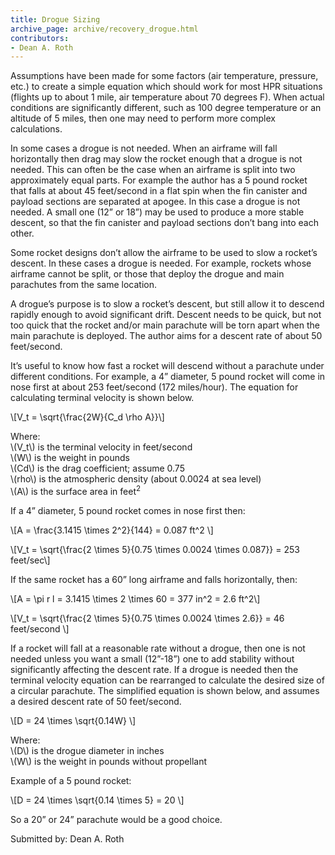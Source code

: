 ```yaml
---
title: Drogue Sizing
archive_page: archive/recovery_drogue.html
contributors:
- Dean A. Roth
---
```

Assumptions have been made for some factors (air temperature, pressure, etc.) to create a simple equation which should work for most HPR situations (flights up to about 1 mile, air temperature about 70 degrees F).
When actual conditions are significantly different, such as 100 degree temperature or an altitude of 5 miles, then one may need to perform more complex calculations.

In some cases a drogue is not needed.
When an airframe will fall horizontally then drag may slow the rocket enough that a drogue is not needed.
This can often be the case when an airframe is split into two approximately equal parts.
For example the author has a 5 pound rocket that falls at about 45 feet/second in a flat spin when the fin canister and payload sections are separated at apogee.
In this case a drogue is not needed. A small one (12” or 18”) may be used to produce a more stable descent, so that the fin canister and payload sections don’t bang into each other.

Some rocket designs don’t allow the airframe to be used to slow a rocket’s descent.
In these cases a drogue is needed.
For example, rockets whose airframe cannot be split, or those that deploy the drogue and main parachutes from the same location.

A drogue’s purpose is to slow a rocket’s descent, but still allow it to descend rapidly enough to avoid significant drift.
Descent needs to be quick, but not too quick that the rocket and/or main parachute will be torn apart when the main parachute is deployed.
The author aims for a descent rate of about 50 feet/second.

It’s useful to know how fast a rocket will descend without a parachute under different conditions.
For example, a 4” diameter, 5 pound rocket will come in nose first at about 253 feet/second (172 miles/hour).
The equation for calculating terminal velocity is shown below.

\\[V_t = \sqrt{\frac{2W}{C_d \rho A}}\\]

Where:  
\\(V_t\\) is the terminal velocity in feet/second  
\\(W\\) is the weight in pounds  
\\(Cd\\) is the drag coefficient; assume 0.75  
\\(rho\\) is the atmospheric density (about 0.0024 at sea level)  
\\(A\\) is the surface area in feet<sup>2</sup>

If a 4” diameter, 5 pound rocket comes in nose first then:

\\[A = \frac{3.1415 \times 2^2}{144} = 0.087 ft^2 \\]

\\[V_t = \sqrt{\frac{2 \times 5}{0.75 \times 0.0024 \times 0.087}} = 253 feet/sec\\]

If the same rocket has a 60” long airframe and falls horizontally, then:

\\[A = \pi r l = 3.1415 \times 2 \times 60 = 377 in^2 = 2.6 ft^2\\]

\\[V_t = \sqrt{\frac{2 \times 5}{0.75 \times 0.0024 \times 2.6}} = 46 feet/second \\]

If a rocket will fall at a reasonable rate without a drogue, then one is not needed unless you want a small (12”-18”) one to add stability without significantly affecting the descent rate.
If a drogue is needed then the terminal velocity equation can be rearranged to calculate the desired size of a circular parachute.
The simplified equation is shown below, and assumes a desired descent rate of 50 feet/second.

\\[D = 24 \times \sqrt{0.14W} \\]

Where:  
\\(D\\) is the drogue diameter in inches  
\\(W\\) is the weight in pounds without propellant

Example of a 5 pound rocket:

\\[D = 24 \times \sqrt{0.14 \times 5} = 20 \\]

So a 20” or 24” parachute would be a good choice.

Submitted by: Dean A. Roth

